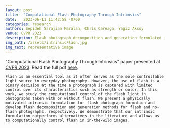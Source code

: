 ```yaml
---
layout: post
title:  "Computational Flash Photography Through Intrinsics"
date:   2023-06-11 11:42:58 -0700
categories: research
authors: Sepideh Sarajian Maralan, Chris Careaga, Yagiz Aksoy
venue: CVPR 2023
description: Flash photograph decomposition and generation formulated in the intrinsic image domain.
img_path: /assets/intrinsicFlash.jpg
img_text: representative image
---
```

"Computational Flash Photography Through Intrinsics" paper presented at [CVPR 2023][CVPR-2023-link]. Read the full pdf [here][pdf-link].

`Flash is an essential tool as it often serves as the sole controllable light source in everyday photography. However, the use of flash is a binary decision at the time a photograph is captured with limited control over its characteristics such as strength or color. In this work, we study the computational control of the flash light in photographs taken with or without flash. We present a physically motivated intrinsic formulation for flash photograph formation and develop flash decomposition and generation methods for flash and no-flash photographs, respectively. We demonstrate that our intrinsic formulation outperforms alternatives in the literature and allows us to computationally control flash in in-the-wild images.`

[CVPR-2023-link]: https://openaccess.thecvf.com/content/CVPR2023/html/Maralan_Computational_Flash_Photography_Through_Intrinsics_CVPR_2023_paper.html
[pdf-link]: https://openaccess.thecvf.com/content/CVPR2023/papers/Maralan_Computational_Flash_Photography_Through_Intrinsics_CVPR_2023_paper.pdf
